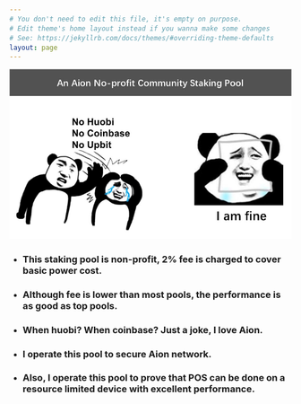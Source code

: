 ```yaml
---
# You don't need to edit this file, it's empty on purpose.
# Edit theme's home layout instead if you wanna make some changes
# See: https://jekyllrb.com/docs/themes/#overriding-theme-defaults
layout: page
---
```

<img src="whenhuobi.jpg" alt="drawing"/>

+ ### This staking pool is non-profit, 2% fee is charged to cover basic power cost.
+ ### Although fee is lower than most pools, the performance is as good as top pools.
+ ### When huobi? When coinbase? Just a joke, I love Aion.
+ ### I operate this pool to secure Aion network.
+ ### Also, I operate this pool to prove that POS can be done on a resource limited device with excellent performance.

